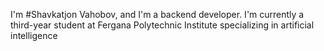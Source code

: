 I'm #Shavkatjon Vahobov, and I'm a backend developer. I'm currently a third-year student at Fergana Polytechnic Institute specializing in artificial intelligence
